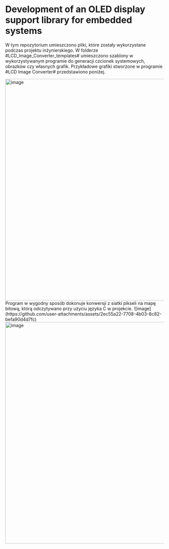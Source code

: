 # Development of an OLED display support library for embedded systems

W tym repozytorium umieszczono pliki, które zostały wykorzystane podczas projektu inżynierskiego. W folderze #LCD_Image_Converter_templates# umieszczono szablony w wykorzystywanym programie do generacji czcionek systemowych, obrazków czy własnych grafik. Przykładowe grafiki stworzone w programie #LCD Image Converter# przedstawiono poniżej.

<img src="https://github.com/user-attachments/assets/238fb10d-7a37-4f48-9831-4c921d9f5f18" width="700" alt="image">
Program w wygodny sposób dokonuje konwersji z siatki pikseli na mapę bitową, którą odczytywano przy użyciu języka C w projekcie.
![image](https://github.com/user-attachments/assets/2ec55a22-7708-4b03-8c82-befa90d4d7fc)

<img src="https://github.com/user-attachments/assets/2ec55a22-7708-4b03-8c82-befa90d4d7fc" width="700" alt="image">
